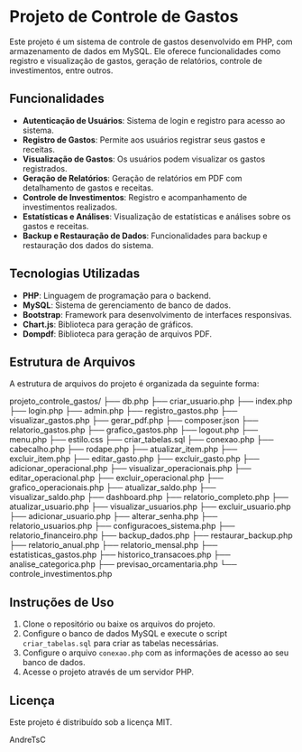 # Projeto de Controle de Gastos

Este projeto é um sistema de controle de gastos desenvolvido em PHP, com armazenamento de dados em MySQL. Ele oferece funcionalidades como registro e visualização de gastos, geração de relatórios, controle de investimentos, entre outros.

## Funcionalidades

- **Autenticação de Usuários**: Sistema de login e registro para acesso ao sistema.
- **Registro de Gastos**: Permite aos usuários registrar seus gastos e receitas.
- **Visualização de Gastos**: Os usuários podem visualizar os gastos registrados.
- **Geração de Relatórios**: Geração de relatórios em PDF com detalhamento de gastos e receitas.
- **Controle de Investimentos**: Registro e acompanhamento de investimentos realizados.
- **Estatísticas e Análises**: Visualização de estatísticas e análises sobre os gastos e receitas.
- **Backup e Restauração de Dados**: Funcionalidades para backup e restauração dos dados do sistema.

## Tecnologias Utilizadas

- **PHP**: Linguagem de programação para o backend.
- **MySQL**: Sistema de gerenciamento de banco de dados.
- **Bootstrap**: Framework para desenvolvimento de interfaces responsivas.
- **Chart.js**: Biblioteca para geração de gráficos.
- **Dompdf**: Biblioteca para geração de arquivos PDF.

## Estrutura de Arquivos

A estrutura de arquivos do projeto é organizada da seguinte forma:

projeto_controle_gastos/
├── db.php
├── criar_usuario.php
├── index.php
├── login.php
├── admin.php
├── registro_gastos.php
├── visualizar_gastos.php
├── gerar_pdf.php
├── composer.json
├── relatorio_gastos.php
├── grafico_gastos.php
├── logout.php
├── menu.php
├── estilo.css
├── criar_tabelas.sql
├── conexao.php
├── cabecalho.php
├── rodape.php
├── atualizar_item.php
├── excluir_item.php
├── editar_gasto.php
├── excluir_gasto.php
├── adicionar_operacional.php
├── visualizar_operacionais.php
├── editar_operacional.php
├── excluir_operacional.php
├── grafico_operacionais.php
├── atualizar_saldo.php
├── visualizar_saldo.php
├── dashboard.php
├── relatorio_completo.php
├── atualizar_usuario.php
├── visualizar_usuarios.php
├── excluir_usuario.php
├── adicionar_usuario.php
├── alterar_senha.php
├── relatorio_usuarios.php
├── configuracoes_sistema.php
├── relatorio_financeiro.php
├── backup_dados.php
├── restaurar_backup.php
├── relatorio_anual.php
├── relatorio_mensal.php
├── estatisticas_gastos.php
├── historico_transacoes.php
├── analise_categorica.php
├── previsao_orcamentaria.php
└── controle_investimentos.php

## Instruções de Uso

1. Clone o repositório ou baixe os arquivos do projeto.
2. Configure o banco de dados MySQL e execute o script `criar_tabelas.sql` para criar as tabelas necessárias.
3. Configure o arquivo `conexao.php` com as informações de acesso ao seu banco de dados.
4. Acesse o projeto através de um servidor PHP.

## Licença

Este projeto é distribuído sob a licença MIT.

AndreTsC